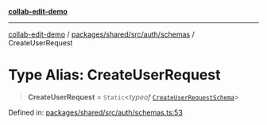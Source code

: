 [**collab-edit-demo**](../../../../../../README.md)

***

[collab-edit-demo](../../../../../../README.md) / [packages/shared/src/auth/schemas](../README.md) / CreateUserRequest

# Type Alias: CreateUserRequest

> **CreateUserRequest** = `Static`\<*typeof* [`CreateUserRequestSchema`](../variables/CreateUserRequestSchema.md)\>

Defined in: [packages/shared/src/auth/schemas.ts:53](https://github.com/austyle-io/pub-sub-demo/blob/facd25f09850fc4e78e94ce267c52e173d869933/packages/shared/src/auth/schemas.ts#L53)
